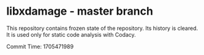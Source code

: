 # libxdamage - master branch

This repository contains frozen state of the repository.
Its history is cleared. It is used only for static code
analysis with Codacy.

Commit Time: 1705471989